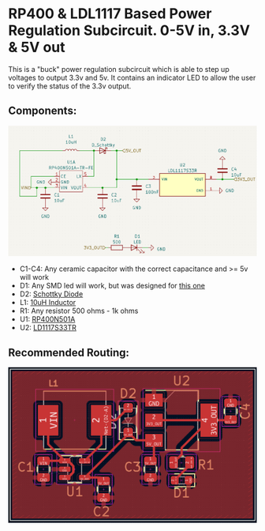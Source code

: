 # RP400 & LDL1117 Based Power Regulation Subcircuit. 0-5V in, 3.3V & 5V out
This is a "buck" power regulation subcircuit which is able to step up voltages to output 3.3v and 5v. It contains an indicator LED to allow the user to verify the status of the 3.3v output.

## Components:
![](Schematic.png)

- C1-C4: Any ceramic capacitor with the correct capacitance and >= 5v will work
- D1: Any SMD led will work, but was designed for [this one](https://www.digikey.com/en/products/detail/liteon/LTST-C191KRKT/386837)
- D2: [Schottky Diode](https://www.digikey.com/en/products/detail/rohm-semiconductor/RSX101MM-30TFTR/9748173)
- L1: [10uH Inductor](https://www.digikey.com/en/products/detail/abracon-llc/ASPI-0630LR-100M-T15/3059602?s=N4IgTCBcDaIIYGcAOBLAtABgGwGYMBsAnNARgwwFsQBdAXyA)
- R1: Any resistor 500 ohms - 1k ohms
- U1: [RP400N501A](https://www.digikey.com/en/products/detail/nisshinbo-micro-devices-inc/RP400N501A-TR-FE/10244946?s=N4IgTCBcDaIE4AcAsAGFA7ArCgjAQxAF0BfIA)
- U2: [LD1117S33TR](https://www.digikey.com/en/products/detail/stmicroelectronics/LD1117S33TR/585766?s=N4IgTCBcDaIDYBMCMKDsBnAzJgLgJxAF0BfIA)

## Recommended Routing:
![](Routing.png)